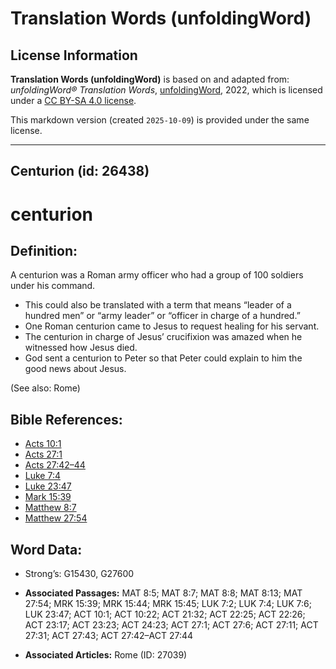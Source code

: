 # Translation Words (unfoldingWord)

## License Information

**Translation Words (unfoldingWord)** is based on and adapted from: _unfoldingWord® Translation Words_, [unfoldingWord](https://unfoldingword.org/utw), 2022, which is licensed under a [CC BY-SA 4.0 license](https://creativecommons.org/licenses/by-sa/4.0/legalcode.en).

This markdown version (created `2025-10-09`) is provided under the same license.



--------------------------------

## Centurion (id: 26438)

centurion
=========

Definition:
-----------

A centurion was a Roman army officer who had a group of 100 soldiers under his command.

* This could also be translated with a term that means “leader of a hundred men” or “army leader” or “officer in charge of a hundred.”
* One Roman centurion came to Jesus to request healing for his servant.
* The centurion in charge of Jesus’ crucifixion was amazed when he witnessed how Jesus died.
* God sent a centurion to Peter so that Peter could explain to him the good news about Jesus.

(See also: Rome)

Bible References:
-----------------

* [Acts 10:1](https://ref.ly/Acts10:1)
* [Acts 27:1](https://ref.ly/Acts27:1)
* [Acts 27:42–44](https://ref.ly/Acts27:42-Acts27:44)
* [Luke 7:4](https://ref.ly/Luke7:4)
* [Luke 23:47](https://ref.ly/Luke23:47)
* [Mark 15:39](https://ref.ly/Mark15:39)
* [Matthew 8:7](https://ref.ly/Matt8:7)
* [Matthew 27:54](https://ref.ly/Matt27:54)

Word Data:
----------

* Strong’s: G15430, G27600

* **Associated Passages:** MAT 8:5; MAT 8:7; MAT 8:8; MAT 8:13; MAT 27:54; MRK 15:39; MRK 15:44; MRK 15:45; LUK 7:2; LUK 7:4; LUK 7:6; LUK 23:47; ACT 10:1; ACT 10:22; ACT 21:32; ACT 22:25; ACT 22:26; ACT 23:17; ACT 23:23; ACT 24:23; ACT 27:1; ACT 27:6; ACT 27:11; ACT 27:31; ACT 27:43; ACT 27:42–ACT 27:44
* **Associated Articles:** Rome (ID: 27039)

